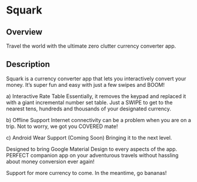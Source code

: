 # Squark
## Overview
Travel the world with the ultimate zero clutter currency converter app.
## Description
Squark is a currency converter app that lets you interactively convert your money. It’s super fun and easy with just a few swipes and BOOM!

a) Interactive Rate Table
Essentially, it removes the keypad and replaced it with a giant incremental number set table. Just a SWIPE to get to the nearest tens, hundreds and thousands of your designated currency.

b) Offline Support
Internet connectivity can be a problem when you are on a trip. Not to worry, we got you COVERED mate!

c) Android Wear Support (Coming Soon)
Bringing it to the next level.

Designed to bring Google Material Design to every aspects of the app. PERFECT companion app on your adventurous travels without hassling about money conversion ever again!

Support for more currency to come. In the meantime, go bananas!
